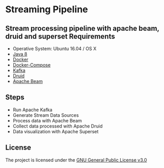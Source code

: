 Streaming Pipeline
=================

Stream processing pipeline with apache beam, druid and superset
Requirements
------------
- Operative System: Ubuntu 16.04 / OS X
- [Java 8](INSTALL)
- [Docker](INSTALL)
- [Docker-Compose](INSTALL)
- [Kafka](INSTALL)
- [Druid](INSTALL)
- [Apache Beam](INSTALL)

Steps
------------
- Run Apache Kafka
- Generate Stream Data Sources
- Process data with Apache Beam 
- Collect data processed with Apache Druid 
- Data visualization with Apache Superset 

License
------------
The project is licensed under the [GNU General Public License v3.0](LICENSE)
